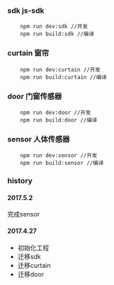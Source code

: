 ### sdk js-sdk
```
    npm run dev:sdk //开发
    npm run build:sdk //编译
```
### curtain 窗帘
```
    npm run dev:curtain //开发
    npm run build:curtain //编译
```

### door 门窗传感器
```
    npm run dev:door //开发
    npm run build:door //编译
```


### sensor 人体传感器
```
    npm run dev:sensor //开发
    npm run build:sensor //编译
```
### history
#### 2017.5.2
完成sensor

#### 2017.4.27
- 初始化工程
- 迁移sdk
- 迁移curtain
- 迁移door